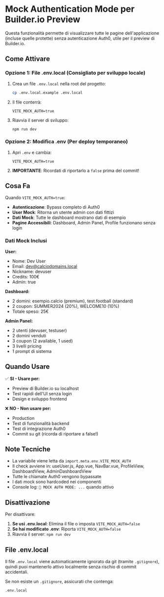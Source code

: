 # Mock Authentication Mode per Builder.io Preview

Questa funzionalità permette di visualizzare tutte le pagine dell'applicazione (incluse quelle protette) senza autenticazione Auth0, utile per il preview di Builder.io.

## Come Attivare

### Opzione 1: File .env.local (Consigliato per sviluppo locale)

1. Crea un file `.env.local` nella root del progetto:
   ```bash
   cp .env.local.example .env.local
   ```

2. Il file conterrà:
   ```env
   VITE_MOCK_AUTH=true
   ```

3. Riavvia il server di sviluppo:
   ```bash
   npm run dev
   ```

### Opzione 2: Modifica .env (Per deploy temporaneo)

1. Apri `.env` e cambia:
   ```env
   VITE_MOCK_AUTH=true
   ```

2. **IMPORTANTE**: Ricordati di riportarlo a `false` prima del commit!

## Cosa Fa

Quando `VITE_MOCK_AUTH=true`:

- **Autenticazione**: Bypass completo di Auth0
- **User Mock**: Ritorna un utente admin con dati fittizi
- **Dati Mock**: Tutte le dashboard mostrano dati di esempio
- **Pagine Accessibili**: Dashboard, Admin Panel, Profile funzionano senza login

### Dati Mock Inclusi

**User:**
- Nome: Dev User
- Email: dev@calciodomains.local
- Nickname: devuser
- Credits: 100€
- Admin: true

**Dashboard:**
- 2 domini: esempio.calcio (premium), test.football (standard)
- 2 coupon: SUMMER2024 (20%), WELCOME10 (10%)
- Totale speso: 25€

**Admin Panel:**
- 2 utenti (devuser, testuser)
- 2 domini venduti
- 3 coupon (2 available, 1 used)
- 3 livelli pricing
- 1 prompt di sistema

## Quando Usare

✅ **SI - Usare per:**
- Preview di Builder.io su localhost
- Test rapidi dell'UI senza login
- Design e sviluppo frontend

❌ **NO - Non usare per:**
- Production
- Test di funzionalità backend
- Test di integrazione Auth0
- Commit su git (ricorda di riportare a false!)

## Note Tecniche

- La variabile viene letta da `import.meta.env.VITE_MOCK_AUTH`
- Il check avviene in: useUser.js, App.vue, NavBar.vue, ProfileView, DashboardView, AdminDashboardView
- Tutte le chiamate Auth0 vengono bypassate
- I dati mock sono hardcoded nei componenti
- Console log: `🔧 MOCK AUTH MODE: ...` quando attivo

## Disattivazione

Per disattivare:

1. **Se usi .env.local**: Elimina il file o imposta `VITE_MOCK_AUTH=false`
2. **Se hai modificato .env**: Riporta `VITE_MOCK_AUTH=false`
3. Riavvia il server: `npm run dev`

## File .env.local

Il file `.env.local` viene automaticamente ignorato da git (tramite `.gitignore`), quindi puoi mantenerlo attivo localmente senza rischio di commit accidentali.

Se non esiste un `.gitignore`, assicurati che contenga:
```
.env.local
```
